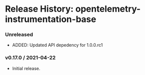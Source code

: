 # Release History: opentelemetry-instrumentation-base

### Unreleased

* ADDED: Updated API depedency for 1.0.0.rc1

### v0.17.0 / 2021-04-22

* Initial release.
